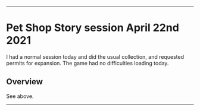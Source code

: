 
***

# Pet Shop Story session April 22nd 2021

I had a normal session today and did the usual collection, and requested permits for expansion. The game had no difficulties loading today.

## Overview

See above.

***

